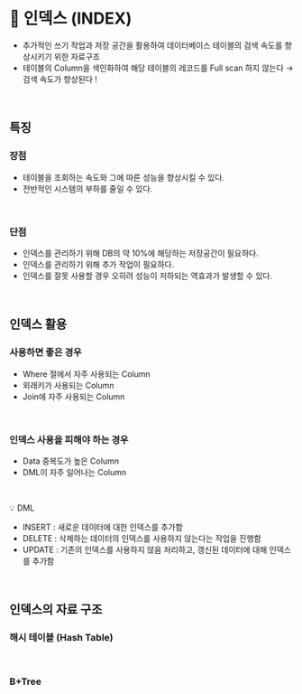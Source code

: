 # 📍 인덱스 (INDEX)

- 추가적인 쓰기 작업과 저장 공간을 활용하여 데이터베이스 테이블의 검색 속도를 향상시키기 위한 자료구조
- 테이블의 Column을 색인화하여 해당 테이블의 레코드를 Full scan 하지 않는다 → 검색 속도가 향상된다 !


<br>

## 특징

### 장점

- 테이블을 조회하는 속도와 그에 따른 성능을 향상시킬 수 있다.
- 전반적인 시스템의 부하를 줄일 수 있다.

<br>

### 단점

- 인덱스를 관리하기 위해 DB의 약 10%에 해당하는 저장공간이 필요하다.
- 인덱스를 관리하기 위해 추가 작업이 필요하다.
- 인덱스를 잘못 사용할 경우 오히려 성능이 저하되는 역효과가 발생할 수 있다.

<br>

## 인덱스 활용

### 사용하면 좋은 경우

- Where 절에서 자주 사용되는 Column
- 외래키가 사용되는 Column
- Join에 자주 사용되는 Column

<br>

### 인덱스 사용을 피해야 하는 경우

- Data 중복도가 높은 Column
- DML이 자주 일어나는 Column

<br>

💡 DML

- INSERT : 새로운 데이터에 대한 인덱스를 추가함
- DELETE : 삭제하는 데이터의 인덱스를 사용하지 않는다는 작업을 진행함
- UPDATE : 기존의 인덱스를 사용하지 않음 처리하고, 갱신된 데이터에 대해 인덱스를 추가함

<br>

## 인덱스의 자료 구조

### 해시 테이블 (Hash Table)

<br>

### B+Tree
